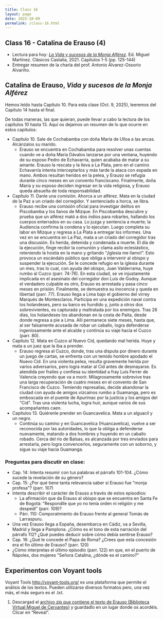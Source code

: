 ```yaml
---
title: Class 16
layout: page
date: 2025-10-09
permalink: /class-16.html
---
```


## Class 16 - Catalina de Erauso (4)

- Lectura para hoy: [*La Vida y sucesos de la Monja Alférez*](https://www.courses.miami.edu/ultra/courses/_665635_1/cl/outline). Ed. Miguel Martínez. Clásicos Castalia, 2021. Capítulos 1-5 (pp. 125-144)
- Entregar resumen de la charla del prof. Antonio Álvarez-Ossorio Alvariño. 

## Catalina de Erauso, *Vida y sucesos de la Monja Alférez*

Hemos leído hasta Capítulo 10. Para esta clase (Oct. 9, 2025), leeremos del Capítulo 14 hasta el final. 

De todas maneras, las que quieran, puede llevar a cabo la lectura de los capítulos 10 hasta 13. Aquí os dejamos un resumen de lo que ocurre en estos capítulos: 

- Capítulo 10. Sale de Cochabamba con doña María de Ulloa a las ancas. Alcánzalos su marido.
  * Erauso se encuentra en Cochabamba para resolver unas cuentas cuando ve a doña María Dávalos lanzarse por una ventana, huyendo de su esposo Pedro de Echavarría, quien acababa de matar a su amante. Erauso la rescata y la lleva a La Plata, pero en el camino Echavarría intenta interceptarlos y más tarde la ataca con espada en mano. Ambos resultan heridos en la pelea, y Erauso se refugia durante cinco meses en un convento franciscano. Finalmente, doña María y su esposo deciden ingresar en la vida religiosa, y Erauso queda absuelta de toda responsabilidad.
- Capítulo 11. Danle una comisión. Ahorca a un alférez. Mata en la ciudad de la Paz a un criado del corregidor. Y sentenciado a horca, se libra. 
  * Erauso recibe una comisión oficial para investigar delitos en Piscobamba y los llanos de Mizque. En Piscobamba descubre y prueba que un alférez mató a dos indios para robarles, hallando los cuerpos enterrados en su casa. Lo juzga y sentencia a muerte; la Audiencia confirma la condena y lo ejecutan. Luego completa su labor en Mizque y regresa a La Plata a entregar los informes. Una vez en se encuentra en La Paz, mata a un criado del corregidor tras una discusión. Es herida, detenida y condenada a muerte. El día de la ejecución, finge recibir la comunión y clama asilo eclesiástico, reteniendo la hostia en la mano y gritando “¡Iglesia me llamo!”. Esto provoca un escándalo público que obliga a intervenir al obispo y suspender la ejecución. Se le concede refugio en la iglesia durante un mes, tras lo cual, con ayuda del obispo, Juan Valderrama, huye rumbo al Cuzco (parr. 74-76). En esta ciudad, se ve injustamente implicada en el asesinato del corregidor don Luis de Godoy. Aunque el verdadero culpable es otro, Erauso es arrestada y pasa cinco meses en prisión. Finalmente, se demuestra su inocencia y queda en libertad (parr. 77). Erauso llega a Lima bajo el gobierno del virrey Marqués de Montesclaros. Participa en una expedición naval contra los holandeses, pero su barco es hundido y, junto a otros dos sobrevivientes, es capturada y maltratada por los enemigos. Tras 26 días, los holandeses los abandonan en la costa de Paita, desde donde regresa a pie a Lima. Allí permanece siete meses, hasta que, al ser falsamente acusada de robar un caballo, logra defenderse ingeniosamente ante el alcalde y continúa su viaje hacia el Cuzco (parr. 80). 
- Capítulo 12. Mata en Cuzco al Nuevo Cid, quedando mal herida. Huye y mata a un juez que la iba a prender.
  * Erauso regresa al Cuzco, donde, tras una disputa por dinero durante un juego de cartas, se enfrenta con un temido hombre apodado el Nuevo Cid. En una violenta pelea, resulta gravemente herida por varios adversarios, pero logra matar al Cid antes de desmayarse. Es atendida por frailes y confiesa su identidad a fray Luis Ferrer de Valencia creyendo que va a morir. Milagrosamente sobrevive tras una larga recuperación de cuatro meses en el convento de San Francisco de Cuzco. Temiendo represalias, decide abandonar la ciudad con ayuda de amigos vizcaínos rumbo a Guamanga, pero es emboscada en el puente de Apurímac por la justicia y los amigos del "Cid". Tras una violenta lucha, logra huir, aunque varios de sus acompañantes caen.
- Capítulos 13. Quiérenle prender en Guancavelica. Mata a un alguacil y un negro.
  * Continúa su camino y en Guancavelica (Huancavelica), vuelve a ser reconocida por las autoridades, lo que la obliga a defenderse nuevamente, matando a dos hombres y huyendo en un caballo robado. Cerca del río de Balsas, es alcanzada por tres enviados para arrestarla, pero logra convencerlos, seguramente con un soborno, y sigue su viaje hacia Guamanga.


### Preguntas para discutir en clase: 

- Cap. 14: Intenta resumir con tus palabras el párrafo 101-104. ¿Cómo sucede la revelación de su género?
- Cap. 15: ¿Por qué tiene tanta relevancia saber si Erauso fue "monja profesa"? (parr. 107)
- Intenta describir el carácter de Erauso a través de estos episodios:
  * La afirmación que da Erauso al obispo que se encuentra en Santa Fe de Bogotá: "Respondile que yo no tenía orden ni religión y me despedí" (parr. 109)?
  * Párr. 110: Comporatmiento de Erauso frente al general Tomás de Larraspuru. 
- Una vez Erauso llega a España, desembarca en Cádiz, va a Sevilla, Madrid y llega a Pamplona. ¿Cómo es el tono de esta narración del párrafo 112? ¿Qué puedes deducir sobre cómo debía sentirse Erauso?
- Cap. 16: ¿Qué le concede el Papa de Roma? ¿Crees que esta concesión era el fin último de Erauso? (parr. 120)
- ¿Cómo interpretas el último episodio (parr. 122) en que, en el puerto de Nápoles, dos mujeres "Señora Catalina, ¿dónde es el camino?"


## Experimentos con Voyant tools 

Voyant Tools <http://voyant-tools.org/> es una plataforma que permite el análisis de los textos. Pueden utilizarse diversos formatos pero, una vez más, el más seguro es el .txt. 

1. Descargad el [archivo zip que contiene el texto de Erauso (Biblioteca Virtual Miguel de Cervantes)](https://github.com/dh-miami/SPA_410_Fall25/raw/refs/heads/main/_posts/Proyecto3_Erauso/Erauso.zip) y guardadlo en un lugar donde os acordéis. Clicar en “Reveal”.


